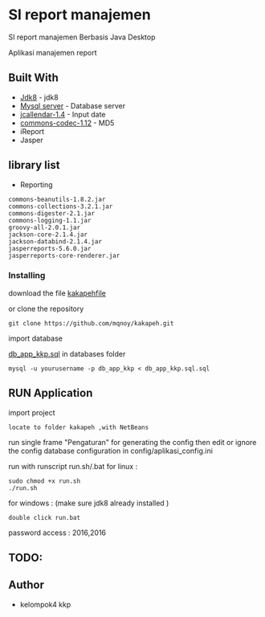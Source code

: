 # SI report manajemen
 SI report manajemen Berbasis Java Desktop 

Aplikasi manajemen report




## Built With
* [Jdk8](https://www.oracle.com/technetwork/java/javase/downloads/jdk8-downloads-2133151.html) - jdk8
* [Mysql server](https://dev.mysql.com/downloads/mysql/) - Database server
* [jcallendar-1.4](https://toedter.com/jcalendar/) - Input date
* [commons-codec-1.12](http://archive.apache.org/dist/commons/codec/binaries/) - MD5
* iReport
* Jasper

## library list
* Reporting
```
commons-beanutils-1.8.2.jar
commons-collections-3.2.1.jar
commons-digester-2.1.jar
commons-logging-1.1.jar
groovy-all-2.0.1.jar
jackson-core-2.1.4.jar
jackson-databind-2.1.4.jar
jasperreports-5.6.0.jar
jasperreports-core-renderer.jar
```

### Installing

download the file
[kakapehfile](https://github.com/mqnoy/kakapeh/archive/master.zip) 


or clone the repository

```
git clone https://github.com/mqnoy/kakapeh.git
```


import database

[db_app_kkp.sql](https://raw.githubusercontent.com/mqnoy/kakapeh/master/databases/db_app_kkp.sql) in databases folder
```
mysql -u yourusername -p db_app_kkp < db_app_kkp.sql.sql
```

## RUN Application

import project 

```
locate to folder kakapeh ,with NetBeans
```

run single frame "Pengaturan" for generating the config then
edit or ignore the config database configuration in config/aplikasi_config.ini

run with runscript run.sh/.bat
for linux :
```
sudo chmod +x run.sh
./run.sh
```

for windows : (make sure jdk8 already installed ) 
```
double click run.bat
```

password access : 
2016,2016

## TODO:
 

## Author
* kelompok4 kkp



